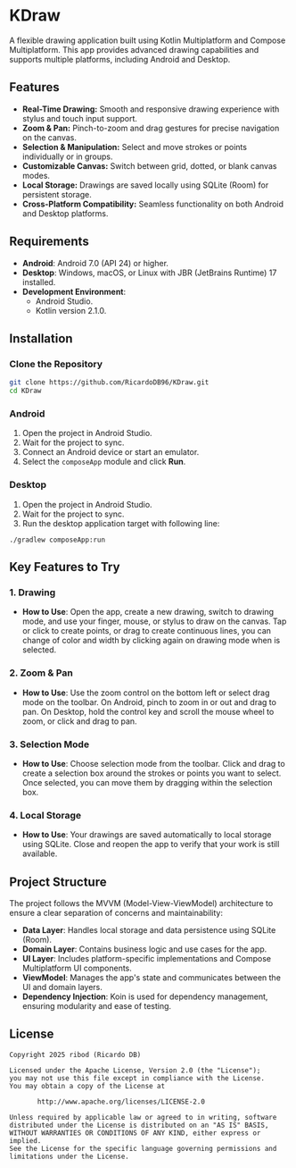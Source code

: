 # KDraw

A flexible drawing application built using Kotlin Multiplatform and Compose Multiplatform. This app provides advanced drawing capabilities and supports multiple platforms, including Android and Desktop.

## Features

- **Real-Time Drawing:** Smooth and responsive drawing experience with stylus and touch input support.
- **Zoom & Pan:** Pinch-to-zoom and drag gestures for precise navigation on the canvas.
- **Selection & Manipulation:** Select and move strokes or points individually or in groups.
- **Customizable Canvas:** Switch between grid, dotted, or blank canvas modes.
- **Local Storage:** Drawings are saved locally using SQLite (Room) for persistent storage.
- **Cross-Platform Compatibility:** Seamless functionality on both Android and Desktop platforms.

## Requirements

- **Android**: Android 7.0 (API 24) or higher.
- **Desktop**: Windows, macOS, or Linux with JBR (JetBrains Runtime) 17 installed.
- **Development Environment**:
  - Android Studio.
  - Kotlin version 2.1.0.

## Installation

### Clone the Repository

```bash
git clone https://github.com/RicardoDB96/KDraw.git
cd KDraw
```

### Android

1. Open the project in Android Studio.
2. Wait for the project to sync.
3. Connect an Android device or start an emulator.
4. Select the `composeApp` module and click **Run**.

### Desktop

1. Open the project in Android Studio.
2. Wait for the project to sync.
3. Run the desktop application target with following line:

```
./gradlew composeApp:run
```

## Key Features to Try

### 1. Drawing

- **How to Use**: Open the app, create a new drawing, switch to drawing mode, and use your finger, mouse, or stylus to draw on the canvas. Tap or click to create points, or drag to create continuous lines, you can change of color and width by clicking again on drawing mode when is selected.

### 2. Zoom & Pan

- **How to Use**: Use the zoom control on the bottom left or select drag mode on the toolbar. On Android, pinch to zoom in or out and drag to pan. On Desktop, hold the control key and scroll the mouse wheel to zoom, or click and drag to pan.

### 3. Selection Mode

- **How to Use**: Choose selection mode from the toolbar. Click and drag to create a selection box around the strokes or points you want to select. Once selected, you can move them by dragging within the selection box.

### 4. Local Storage

- **How to Use**: Your drawings are saved automatically to local storage using SQLite. Close and reopen the app to verify that your work is still available.

## Project Structure

The project follows the MVVM (Model-View-ViewModel) architecture to ensure a clear separation of concerns and maintainability:

- **Data Layer**: Handles local storage and data persistence using SQLite (Room).
- **Domain Layer**: Contains business logic and use cases for the app.
- **UI Layer**: Includes platform-specific implementations and Compose Multiplatform UI components.
- **ViewModel**: Manages the app's state and communicates between the UI and domain layers.
- **Dependency Injection**: Koin is used for dependency management, ensuring modularity and ease of testing.

## License

```
Copyright 2025 ribod (Ricardo DB)

Licensed under the Apache License, Version 2.0 (the "License");
you may not use this file except in compliance with the License.
You may obtain a copy of the License at

       http://www.apache.org/licenses/LICENSE-2.0

Unless required by applicable law or agreed to in writing, software
distributed under the License is distributed on an "AS IS" BASIS,
WITHOUT WARRANTIES OR CONDITIONS OF ANY KIND, either express or implied.
See the License for the specific language governing permissions and
limitations under the License.
```
